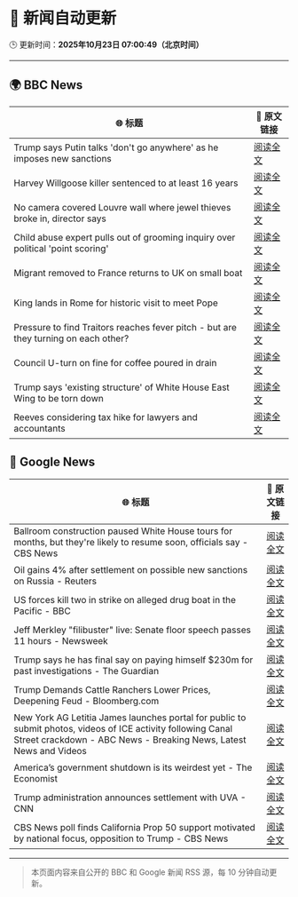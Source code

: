 # 🧠 新闻自动更新

🕒 更新时间：**2025年10月23日 07:00:49（北京时间）**

---

## 🌍 BBC News

| 🌐 标题 | 🔗 原文链接 |
|--------|-------------|
| Trump says Putin talks 'don't go anywhere' as he imposes new sanctions | [阅读全文](https://www.bbc.com/news/articles/cd6758pn6ylo?at_medium=RSS&at_campaign=rss) |
| Harvey Willgoose killer sentenced to at least 16 years | [阅读全文](https://www.bbc.com/news/articles/cvg7ezmly8lo?at_medium=RSS&at_campaign=rss) |
| No camera covered Louvre wall where jewel thieves broke in, director says | [阅读全文](https://www.bbc.com/news/articles/c9d6e2wv884o?at_medium=RSS&at_campaign=rss) |
| Child abuse expert pulls out of grooming inquiry over political 'point scoring' | [阅读全文](https://www.bbc.com/news/articles/c629zvnd5lno?at_medium=RSS&at_campaign=rss) |
| Migrant removed to France returns to UK on small boat | [阅读全文](https://www.bbc.com/news/articles/clykzx43v0po?at_medium=RSS&at_campaign=rss) |
| King lands in Rome for historic visit to meet Pope | [阅读全文](https://www.bbc.com/news/articles/c07mzye39djo?at_medium=RSS&at_campaign=rss) |
| Pressure to find Traitors reaches fever pitch - but are they turning on each other? | [阅读全文](https://www.bbc.com/news/articles/c87415422zdo?at_medium=RSS&at_campaign=rss) |
| Council U-turn on fine for coffee poured in drain | [阅读全文](https://www.bbc.com/news/articles/cg435gg66gpo?at_medium=RSS&at_campaign=rss) |
| Trump says 'existing structure' of White House East Wing to be torn down | [阅读全文](https://www.bbc.com/news/articles/czxn7lwzx5po?at_medium=RSS&at_campaign=rss) |
| Reeves considering tax hike for lawyers and accountants | [阅读全文](https://www.bbc.com/news/articles/c0mxwg70gkeo?at_medium=RSS&at_campaign=rss) |

## 📰 Google News

| 🌐 标题 | 🔗 原文链接 |
|--------|-------------|
| Ballroom construction paused White House tours for months, but they're likely to resume soon, officials say - CBS News | [阅读全文](https://news.google.com/rss/articles/CBMieEFVX3lxTE1rU1pRTS1iMjlxdHhXSUZtWWFndVNQdVdLWEs5S09uUkI2VUEyRVBMTmRmakJkM3F0UFNmN0pCQWtpbW9XcHk2eFJjeWFqNHJpcmFkQXNQSGNWNlpoUm1wNHV2NVFTVmlZa1dIN08wYVljNkVQVDBRStIBfkFVX3lxTE90cnIxS2ZwaW55dDRRN0JwdGR6bW5EMmU2NzBlZE85SUxrQVRRbE1zcm9SY05tbUV5N0RXOWJtXzhBeXI5Z3V2OTMwaGtXeEYtME11YWRUT0o5S0dTUF9JMHI0a1FHTmV2cDd0LW1lNllWUUN2ckFSdTlqR0FOdw?oc=5) |
| Oil gains 4% after settlement on possible new sanctions on Russia - Reuters | [阅读全文](https://news.google.com/rss/articles/CBMiugFBVV95cUxQcnBYMGdsTnNjRjd6elBoYW5TUzhMdzBEZjBEZ1RCNVE5VjlPRWJlU1hNdE12RlloWGVtYmlBR0lQczBtb3FmcFhfbHlzUnp0MVF3blNQZm9qUXVHNmRxMm02cnl6ZEY4dEpMT1BXS005U3hLUXJMTEdpSHFuUUwwN3V3aUs3TWVZQWJaNnJIZGN0cEIzbXR4VVY1eE14ODI0ajJ6WVhpTlIwZktNOHoyZWV5MkJKQV9IUnc?oc=5) |
| US forces kill two in strike on alleged drug boat in the Pacific - BBC | [阅读全文](https://news.google.com/rss/articles/CBMiWkFVX3lxTE0tcEE2c1lnTXBuZm93cEZmLW50OEt6ODZ3SlZoNC1rd2pucDVNU041TWV0WkNIQm85U211aW1yLXhUZnJXNzRfeFdYd2hLRlh1ODlhd3k0blF5UdIBX0FVX3lxTE9FVlRxbm5ZTXdUSUJTQTJOSEZDZW9wMlVGMVlDUnJTU0FMaElnRm9fR2V2RFdJNXlLVXB5RHFOQWJaUUJTcHB2djk2cWQxbXlVV3ZjNU5OajVfcVpGMFlz?oc=5) |
| Jeff Merkley "filibuster" live: Senate floor speech passes 11 hours - Newsweek | [阅读全文](https://news.google.com/rss/articles/CBMikgFBVV95cUxQdVkyRnhhWjE4WjQtTF9aRkJBOVRONWFlTXdEdUVzUERkYVBFVW1QSlZwZEpnM08zSlZvVUNYSmZUR3Vma2FRQVBxOU0yNjBYaWhYYmxwcTQyQ3M0RC1DbzNhTDcxckRIZTFiOUVjRXB6dWRIbEZuczVTdlVBMDdSaHdjT1dUODI5YzFBVzNXNGVfUQ?oc=5) |
| Trump says he has final say on paying himself $230m for past investigations - The Guardian | [阅读全文](https://news.google.com/rss/articles/CBMilgFBVV95cUxOV3FGaFpTLW8zakpQa0FlR1B5TkRHaENGYktDVVhkaFpoY1FsblE4ZVlWa0k0bTBsaEctd3RjQUNFdEJnTzVsdUdlRkxLTEtUdi1yazNHOWNJMzNKQlgxbkVFY2FJZFZsaWlId2RNRFcwTy0tSHRCZWZDTlVQSnZFSXRLYmFYZjdYd3JmbE1ObDk2dmN5bGc?oc=5) |
| Trump Demands Cattle Ranchers Lower Prices, Deepening Feud - Bloomberg.com | [阅读全文](https://news.google.com/rss/articles/CBMirAFBVV95cUxPeWJIeXlMa25iZHAzb0dBMi1hRmphbERyZWtseXE2ZVBBZXlxOTRIeldHQ2dYaWpjVkN0R1RxVTNJVEh1eWJDQkxwYzlrQ3IzWG1IcDA2eVZZY1VXVTNwN0tkQVFQNXJic3NMNWpaVXRDX3NYRGVXMzRMWnh6MU05anMwNGd4RE4yZDdkYUFrclFzMlR2c1FMaDBldVkwQW5UM2oyb3JEcFJxVkt1?oc=5) |
| New York AG Letitia James launches portal for public to submit photos, videos of ICE activity following Canal Street crackdown - ABC News - Breaking News, Latest News and Videos | [阅读全文](https://news.google.com/rss/articles/CBMiowFBVV95cUxPc282LThiaktwdHp4cGh5Q3ZsaHplQWI2MHgwZ2VSOWJFV2NTMmcyb2lZTkpYRk9EMmN2NFoxR2NsLXg3QmFodjVJMGwtcmplUndWbTk4eGgyVWJxaS1HaWdNV2k4eUZVdWdaMzZOOUQtcm9Hb3FBT09ab29GcWFqc1E1Mnhxdm5Ec3lXMUZTc0FnazBuRjl3YUlMb3cxWFd6NlY40gGoAUFVX3lxTE1oTzBVVFVQRVRhelhua0FFT1J0dlRuZVlxc1RrbHMwTWl5SXlvZUl0ZlMxMHgzMUx3TUFDZE1SRGlMQ2pjY0dYZDE5dUxfNUtCOGQ5Um9Zc1lhQTJSR01FT0NnRzJ5TDhDeFZoNkcyNUw3VW1BX1lCelhLSDFDZFY1WWJjMmRSUWFLQmZuY0x1b2x5SnNaVXM4amlIOHc0OHlvVlNzazhVQQ?oc=5) |
| America’s government shutdown is its weirdest yet - The Economist | [阅读全文](https://news.google.com/rss/articles/CBMioAFBVV95cUxQYlVkTVpBVEQtemtUTlA5d1hXZ2JYbXFNOWJNS2NwU2h5X0pZNU0zeTlBakhHcXcwcHYwMFJtWlRjekdqMkJpbTNlN2R0ZzVUMnlvTk90eklJTzdhcGRPYUJDU19TV1p6X0tvZzA3MDFTOXh2QWRCNlR0MlF2QUNiaEIxNUhFbXZjWk5kdGtLWF9BM2xIYy02QlZyYTNtMUgt?oc=5) |
| Trump administration announces settlement with UVA - CNN | [阅读全文](https://news.google.com/rss/articles/CBMigAFBVV95cUxOWGFwSU1EdmtQRzVhSk9lcVpzbng1VWxtXzYtZGNTeUFlWkg1V09Qakp4Vkd4OGdEQlY4Q1NTMmhWRVZwaDRpMjYyMThkWXpXQUZVcXdOYnhTSHd2NUZwZW5ENnhCVlk2eGJpMXlOaXJfeTFReXFKSXltNmd5c0kzSA?oc=5) |
| CBS News poll finds California Prop 50 support motivated by national focus, opposition to Trump - CBS News | [阅读全文](https://news.google.com/rss/articles/CBMiigFBVV95cUxNVVNlM0NINlZZdjl6LVphcnBLU0FYR3J2ZmpUUzdlemUxaXBaNFVLeHVCYl81ZXdFM1ZlajdBOVJ2LUJteFFqa18yOHAtcVRLWEMxVC1HLUNMaHZOZERtSkI5a0lYaEJPc0pZZFNYM2x6NWVwTG1Da0x3NGpnbDk3THBXbkVuNGpvV2fSAY8BQVVfeXFMTXljMmJNYWJpM1k1WDZTcTRkRk5CNUlLYkxYcXZpNmNwUl9VM05HdF9TcVFQNmpSenVZdGg0dlB2emtfTGpzTllrU1RMQTZRekdWUkp6aUNVZHpuTFYwZHZoSG9hUi1yRzRHX0NBSFdxak5BVExUSzZTVkNYYUV6blhmMk84Y29fOWtKd0tzOVk?oc=5) |

---
> 本页面内容来自公开的 BBC 和 Google 新闻 RSS 源，每 10 分钟自动更新。